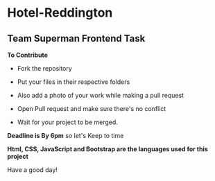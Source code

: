 # Hotel-Reddington

**Team Superman Frontend Task**
--
**To Contribute**
* Fork the repository 

* Put your files in their respective folders

* Also add a photo of your work while making a pull request

* Open Pull request and make sure there's no conflict

* Wait for your project to be merged.

**Deadline is By 6pm** so let's Keep to time

**Html, CSS, JavaScript and Bootstrap are the languages used for this project**

Have a good day!



